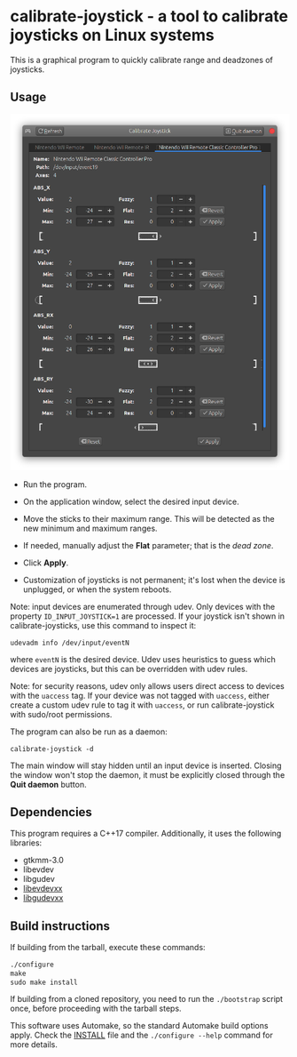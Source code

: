 calibrate-joystick - a tool to calibrate joysticks on Linux systems
===================================================================

This is a graphical program to quickly calibrate range and deadzones of joysticks.


Usage
-----

![calibrate-joystick main window](screenshots/screenshot-1.png)

  - Run the program.

  - On the application window, select the desired input device.

  - Move the sticks to their maximum range. This will be detected as the new minimum and
    maximum ranges.
  
  - If needed, manually adjust the **Flat** parameter; that is the *dead zone*.
  
  - Click **Apply**.

  - Customization of joysticks is not permanent; it's lost when the device is unplugged,
    or when the system reboots.

Note: input devices are enumerated through udev. Only devices with the property
`ID_INPUT_JOYSTICK=1` are processed. If your joystick isn't shown in calibrate-joysticks,
use this command to inspect it:

    udevadm info /dev/input/eventN

where `eventN` is the desired device. Udev uses heuristics to guess which devices are
joysticks, but this can be overridden with udev rules.

Note: for security reasons, udev only allows users direct access to devices with the
`uaccess` tag. If your device was not tagged with `uaccess`, either create a custom udev
rule to tag it with `uaccess`, or run calibrate-joystick with sudo/root permissions.

The program can also be run as a daemon:

    calibrate-joystick -d

The main window will stay hidden until an input device is inserted. Closing the window
won't stop the daemon, it must be explicitly closed through the **Quit daemon** button.



Dependencies
------------

This program requires a C++17 compiler. Additionally, it uses the following libraries:

- gtkmm-3.0
- libevdev
- libgudev
- [libevdevxx](http://github.com/dkosmari/libevdevxx)
- [libgudevxx](http://github.com/dkosmari/libgudevxx)


Build instructions
------------------

If building from the tarball, execute these commands:

    ./configure
    make
    sudo make install

If building from a cloned repository, you need to run the `./bootstrap` script once,
before proceeding with the tarball steps.

This software uses Automake, so the standard Automake build options apply. Check the
[INSTALL](INSTALL) file and the `./configure --help` command for more details.
